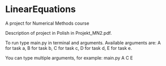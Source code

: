 # LinearEquations
A project for Numerical Methods course

Description of project in Polish in Projekt_MN2.pdf.

To run type main.py in terminal and arguments.
Available arguments are:
A for task a, B for task b, C for task c, D for task d, E for task e.

You can type multiple arguments, for example: main.py A C E

